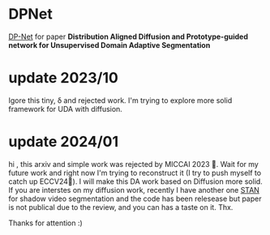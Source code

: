 # DPNet
 [DP-Net](https://arxiv.org/abs/2303.12313) for paper **Distribution Aligned Diffusion and Prototype-guided network for Unsupervised Domain Adaptive Segmentation**

# update 2023/10
Igore this tiny, δ and rejected work. I'm trying to explore more solid framework for UDA with diffusion.

# update 2024/01
hi , this arxiv and simple work was rejected by MICCAI 2023 🥹. Wait for my future work and right now I'm trying to reconstruct it (I try to push myself to catch up ECCV24👻). I will make this DA work based on Diffusion more solid. If you are interstes on my diffusion work, recently I have another one [STAN](https://haipengzhou856.github.io/paper_page/STAN/STAN.html) for shadow video segmentation and the code has been relesease but paper is not publical due to the review, and you can has a taste on it. Thx.

Thanks for attention :)
